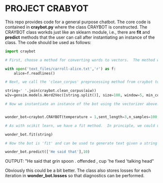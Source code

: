 # PROJECT CRABYOT

This repo provides code for a general purpose chatbot.  The core code is contained in **craybot.py** where the class CRAYBOT is constructed.  The CRAYBOT class workds just like an sklearn module, i.e., there are **fit** and **predict** methods that the user can call after instantiating an instance of the class.  The code should be used as follows:

```python
import craybot

# First, choose a method for converting words to vectors.  The method will be fed to CRAYBOT using the variable `encoder'.  There are many options and, in principle this step is relatively independent of the later training steps.  In the future, I plan to automate this choice and include the encoding as part of the training algorithm.   For the purposes of this example, I'll just choose an encoder that is designed to mesh well with the target text - Alice in Wonderland.

with open('text_files/carroll-alice.txt','r') as f:
    alice=f.readlines()

# Next, we call the 'clean_corpus' preprocessing method from craybot to feed the string `alice' into the vectorizer.  The output is simply a long python string.

string=' '.join(craybot.clean_corpus(aiw))
w2v=gensim.models.Word2Vec([string.split()], size=100, window=5, min_count=1, workers=4,sg=1)

# Now we instantiate an instance of the bot using the vectorizer above.  


wonder_bot=craybot.CRAYBOT(temperature = 1,sent_length=3,n_samples=100,hidden_size=200,n_layers=4,max_iter=10,encoder=w2v)

# As with scikit learn, we have a fit method.  In principle, we could use a text other than 'Alice in Wonderland'.

wonder_bot.fit(string)

# Now the bot is 'fit' and can be used to generate text given a string as a seed.  For instance:

wonder_bot.predict(['He said that'],10)
```
OUTPUT: "He said that grin spoon . offended , cup 'he fixed 'talking head"

Obviously this could be a bit better.  The class also stores losses for each iteration in **wonder_bot.losses** so that diagnostics can be performed.
